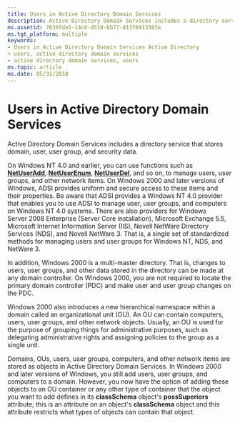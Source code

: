 ```yaml
---
title: Users in Active Directory Domain Services
description: Active Directory Domain Services includes a directory service that stores domain, user, user group, and security data.
ms.assetid: 7630fde1-14c0-4518-bb77-813f6913503e
ms.tgt_platform: multiple
keywords:
- Users in Active Directory Domain Services Active Directory
- users, active directory domain services
- active directory domain services, users
ms.topic: article
ms.date: 05/31/2018
---
```


# Users in Active Directory Domain Services

Active Directory Domain Services includes a directory service that stores domain, user, user group, and security data.

On Windows NT 4.0 and earlier, you can use functions such as [**NetUserAdd**](https://docs.microsoft.com/windows/desktop/api/lmaccess/nf-lmaccess-netuseradd), [**NetUserEnum**](https://docs.microsoft.com/windows/desktop/api/lmaccess/nf-lmaccess-netuserenum), [**NetUserDel**](https://docs.microsoft.com/windows/desktop/api/lmaccess/nf-lmaccess-netuserdel), and so on, to manage users, user groups, and other network items. On Windows 2000 and later versions of Windows, ADSI provides uniform and secure access to these items and their properties. Be aware that ADSI provides a Windows NT 4.0 provider that enables you to use ADSI to manage user, user groups, and computers on Windows NT 4.0 systems. There are also providers for Windows Server 2008 Enterprise (Server Core installation), Microsoft Exchange 5.5, Microsoft Internet Information Server (IIS), Novell NetWare Directory Services (NDS), and Novell NetWare 3. That is, a single set of standardized methods for managing users and user groups for Windows NT, NDS, and NetWare 3.

In addition, Windows 2000 is a multi-master directory. That is, changes to users, user groups, and other data stored in the directory can be made at any domain controller. On Windows 2000, you are not required to locate the primary domain controller (PDC) and make user and user group changes on the PDC.

Windows 2000 also introduces a new hierarchical namespace within a domain called an organizational unit (OU). An OU can contain computers, users, user groups, and other network objects. Usually, an OU is used for the purpose of grouping things for administrative purposes, such as delegating administrative rights and assigning policies to the group as a single unit.

Domains, OUs, users, user groups, computers, and other network items are stored as objects in Active Directory Domain Services. In Windows 2000 and later versions of Windows, you still add users, user groups, and computers to a domain. However, you now have the option of adding these objects to an OU container or any other type of container that the object you want to add defines in its **classSchema** object's **possSuperiors** attribute; this is an attribute on an object's **classSchema** object and this attribute restricts what types of objects can contain that object.

 

 




